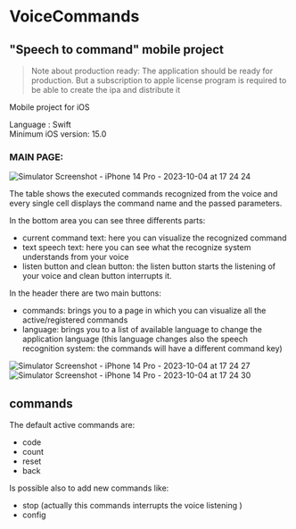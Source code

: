 # VoiceCommands

## "Speech to command" mobile project

> Note about production ready:
> The application should be ready for production. 
But a subscription to apple license program  is required to be able to create the ipa and distribute it



Mobile project for iOS

Language : Swift  
Minimum iOS version: 15.0

### MAIN PAGE: 

![Simulator Screenshot - iPhone 14 Pro - 2023-10-04 at 17 24 24](https://github.com/Jacopo90/VoiceCommands/assets/6302498/f8f206cb-4890-4b6d-9434-d5989a1996ed)
 
The table shows the executed commands recognized from the voice and every single cell displays the command name and the passed parameters.


In the bottom area you can see three differents parts: 
- current command text: here you can visualize the recognized command
- text speech text: here you can see what the recognize system understands from your voice
- listen button and clean button: the listen button starts the listening of your voice and clean button interrupts it.

In the header there are two main buttons: 
-  commands: brings you to a page in which you can visualize all the active/registered commands
-  language: brings you to a list of available language to change the application language (this language changes also the speech recognition system: the commands will have a different command key)

![Simulator Screenshot - iPhone 14 Pro - 2023-10-04 at 17 24 27](https://github.com/Jacopo90/VoiceCommands/assets/6302498/1ea01727-3e06-4264-82f5-8dcfb116ddfb)
![Simulator Screenshot - iPhone 14 Pro - 2023-10-04 at 17 24 30](https://github.com/Jacopo90/VoiceCommands/assets/6302498/e82dd254-f9b8-4822-8a80-4cdda8472f12)

## commands
The default active commands are: 
 - code 
 - count
 - reset 
 - back

Is possible also to add new commands like: 
- stop (actually this commands interrupts the voice listening )
- config






